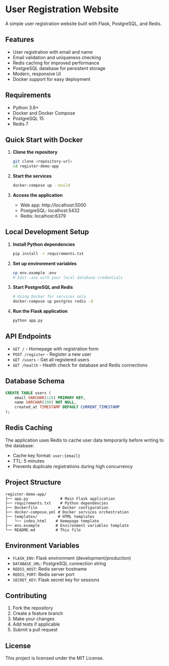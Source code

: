 # User Registration Website

A simple user registration website built with Flask, PostgreSQL, and Redis.

## Features

- User registration with email and name
- Email validation and uniqueness checking
- Redis caching for improved performance
- PostgreSQL database for persistent storage
- Modern, responsive UI
- Docker support for easy deployment

## Requirements

- Python 3.8+
- Docker and Docker Compose
- PostgreSQL 15
- Redis 7

## Quick Start with Docker

1. **Clone the repository**
   ```bash
   git clone <repository-url>
   cd register-demo-app
   ```

2. **Start the services**
   ```bash
   docker-compose up --build
   ```

3. **Access the application**
   - Web app: http://localhost:5000
   - PostgreSQL: localhost:5432
   - Redis: localhost:6379

## Local Development Setup

1. **Install Python dependencies**
   ```bash
   pip install -r requirements.txt
   ```

2. **Set up environment variables**
   ```bash
   cp env.example .env
   # Edit .env with your local database credentials
   ```

3. **Start PostgreSQL and Redis**
   ```bash
   # Using Docker for services only
   docker-compose up postgres redis -d
   ```

4. **Run the Flask application**
   ```bash
   python app.py
   ```

## API Endpoints

- `GET /` - Homepage with registration form
- `POST /register` - Register a new user
- `GET /users` - Get all registered users
- `GET /health` - Health check for database and Redis connections

## Database Schema

```sql
CREATE TABLE users (
    email VARCHAR(120) PRIMARY KEY,
    name VARCHAR(100) NOT NULL,
    created_at TIMESTAMP DEFAULT CURRENT_TIMESTAMP
);
```

## Redis Caching

The application uses Redis to cache user data temporarily before writing to the database:
- Cache key format: `user:{email}`
- TTL: 5 minutes
- Prevents duplicate registrations during high concurrency

## Project Structure

```
register-demo-app/
├── app.py              # Main Flask application
├── requirements.txt    # Python dependencies
├── Dockerfile         # Docker configuration
├── docker-compose.yml # Docker services orchestration
├── templates/         # HTML templates
│   └── index.html    # Homepage template
├── env.example       # Environment variables template
└── README.md         # This file
```

## Environment Variables

- `FLASK_ENV`: Flask environment (development/production)
- `DATABASE_URL`: PostgreSQL connection string
- `REDIS_HOST`: Redis server hostname
- `REDIS_PORT`: Redis server port
- `SECRET_KEY`: Flask secret key for sessions

## Contributing

1. Fork the repository
2. Create a feature branch
3. Make your changes
4. Add tests if applicable
5. Submit a pull request

## License

This project is licensed under the MIT License.